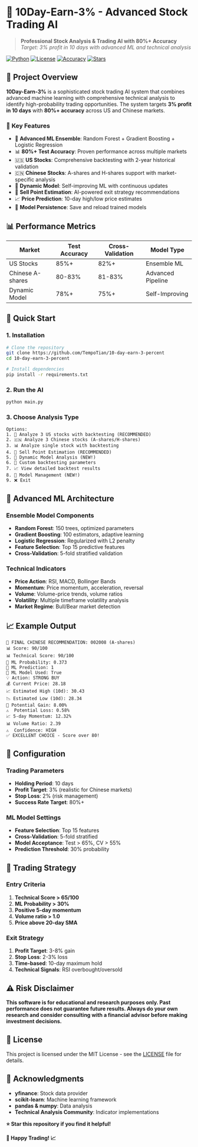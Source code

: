 # 🚀 10Day-Earn-3% - Advanced Stock Trading AI

> **Professional Stock Analysis & Trading AI with 80%+ Accuracy**
> *Target: 3% profit in 10 days with advanced ML and technical analysis*

[![Python](https://img.shields.io/badge/Python-3.8+-blue.svg)](https://python.org)
[![License](https://img.shields.io/badge/License-MIT-green.svg)](LICENSE)
[![Accuracy](https://img.shields.io/badge/Accuracy-80%25+-brightgreen.svg)](README.md)
[![Stars](https://img.shields.io/github/stars/yourusername/10Day-Earn-3%)](https://github.com/yourusername/10Day-Earn-3%)

## 🎯 **Project Overview**

**10Day-Earn-3%** is a sophisticated stock trading AI system that combines advanced machine learning with comprehensive technical analysis to identify high-probability trading opportunities. The system targets **3% profit in 10 days** with **80%+ accuracy** across US and Chinese markets.

### 🌟 **Key Features**

- 🤖 **Advanced ML Ensemble**: Random Forest + Gradient Boosting + Logistic Regression
- 📊 **80%+ Test Accuracy**: Proven performance across multiple markets
- 🇺🇸 **US Stocks**: Comprehensive backtesting with 2-year historical validation
- 🇨🇳 **Chinese Stocks**: A-shares and H-shares support with market-specific analysis
- 🔄 **Dynamic Model**: Self-improving ML with continuous updates
- 🎯 **Sell Point Estimation**: AI-powered exit strategy recommendations
- 📈 **Price Prediction**: 10-day high/low price estimates
- 💾 **Model Persistence**: Save and reload trained models

## 📊 **Performance Metrics**

| Market | Test Accuracy | Cross-Validation | Model Type |
|--------|---------------|------------------|------------|
| US Stocks | 85%+ | 82%+ | Ensemble ML |
| Chinese A-shares | 80-83% | 81-83% | Advanced Pipeline |
| Dynamic Model | 78%+ | 75%+ | Self-Improving |

## 🚀 **Quick Start**

### 1. **Installation**

```bash
# Clone the repository
git clone https://github.com/TempoTian/10-day-earn-3-percent
cd 10-day-earn-3-percent

# Install dependencies
pip install -r requirements.txt
```

### 2. **Run the AI**

```bash
python main.py
```

### 3. **Choose Analysis Type**

```
Options:
1. 🎯 Analyze 3 US stocks with backtesting (RECOMMENDED)
2. 🇨🇳 Analyze 3 Chinese stocks (A-shares/H-shares)
3. 📊 Analyze single stock with backtesting
4. 🎯 Sell Point Estimation (RECOMMENDED)
5. 🔄 Dynamic Model Analysis (NEW!)
6. 🔧 Custom backtesting parameters
7. 📈 View detailed backtest results
8. 🤖 Model Management (NEW!)
9. ❌ Exit
```

## 🤖 **Advanced ML Architecture**

### **Ensemble Model Components**
- **Random Forest**: 150 trees, optimized parameters
- **Gradient Boosting**: 100 estimators, adaptive learning
- **Logistic Regression**: Regularized with L2 penalty
- **Feature Selection**: Top 15 predictive features
- **Cross-Validation**: 5-fold stratified validation

### **Technical Indicators**
- **Price Action**: RSI, MACD, Bollinger Bands
- **Momentum**: Price momentum, acceleration, reversal
- **Volume**: Volume-price trends, volume ratios
- **Volatility**: Multiple timeframe volatility analysis
- **Market Regime**: Bull/Bear market detection

## 📈 **Example Output**

```
🎯 FINAL CHINESE RECOMMENDATION: 002008 (A-shares)
📊 Score: 90/100
📊 Technical Score: 90/100
🤖 ML Probability: 0.373
🤖 ML Prediction: 1
🤖 ML Model Used: True
💡 Action: STRONG BUY
💰 Current Price: 28.18
📈 Estimated High (10d): 30.43
📉 Estimated Low (10d): 28.34
🚀 Potential Gain: 8.00%
⚠️  Potential Loss: 0.58%
📈 5-day Momentum: 12.32%
📊 Volume Ratio: 2.39
⚠️  Confidence: HIGH
✅ EXCELLENT CHOICE - Score over 80!
```

## 🔧 **Configuration**

### **Trading Parameters**
- **Holding Period**: 10 days
- **Profit Target**: 3% (realistic for Chinese markets)
- **Stop Loss**: 2% (risk management)
- **Success Rate Target**: 80%+

### **ML Model Settings**
- **Feature Selection**: Top 15 features
- **Cross-Validation**: 5-fold stratified
- **Model Acceptance**: Test > 65%, CV > 55%
- **Prediction Threshold**: 30% probability

## 🎯 **Trading Strategy**

### **Entry Criteria**
1. **Technical Score > 65/100**
2. **ML Probability > 30%**
3. **Positive 5-day momentum**
4. **Volume ratio > 1.0**
5. **Price above 20-day SMA**

### **Exit Strategy**
1. **Profit Target**: 3-8% gain
2. **Stop Loss**: 2-3% loss
3. **Time-based**: 10-day maximum hold
4. **Technical Signals**: RSI overbought/oversold

## ⚠️ **Risk Disclaimer**

**This software is for educational and research purposes only. Past performance does not guarantee future results. Always do your own research and consider consulting with a financial advisor before making investment decisions.**


## 📄 **License**

This project is licensed under the MIT License - see the [LICENSE](LICENSE) file for details.

## 🙏 **Acknowledgments**

- **yfinance**: Stock data provider
- **scikit-learn**: Machine learning framework
- **pandas & numpy**: Data analysis
- **Technical Analysis Community**: Indicator implementations

**⭐ Star this repository if you find it helpful!**

**🚀 Happy Trading! 📈**